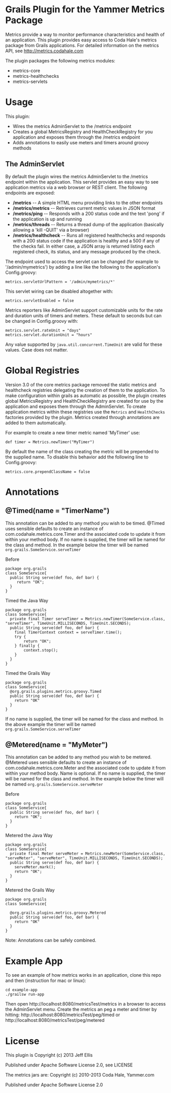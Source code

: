 Grails Plugin for the Yammer Metrics Package
=======

Metrics provide a way to monitor performance characteristics and health of an application.  This plugin provides easy access 
to Coda Hale's metrics package from Grails applications.  For detailed information on the metrics API, see <http://metrics.codahale.com>

The plugin packages the following metrics modules:
   
   * metrics-core
   * metrics-healthchecks
   * metrics-servlets

# Usage

This plugin:

   * Wires the metrics AdminServlet to the /metrics endpoint
   * Creates a global MetricsRegistry and HealthCheckRegistry for you application and exposes them through the /metrics endpoint
   * Adds annotations to easily use meters and timers around groovy methods

## The AdminServlet

By default the plugin wires the metrics AdminServlet to the /metrics endpoint within the application.  This servlet provides an easy way
to see application metrics via a web browser or REST client.  The following endpoints are exposed:

   * **/metrics** -- A simple HTML menu providing links to the other endpoints
   * **/metrics/metrics** -- Retrieves current metric values in JSON format
   * **/metrics/ping** -- Responds with a 200 status code and the text 'pong' if the application is up and running
   * **/metrics/threads** -- Returns a thread dump of the application (basically allowing a 'kill -QUIT' via a browser)
   * **/metrics/healthcheck** -- Runs all registered healthchecks and responds with a 200 status code if the application is healthy and a 500 
     if any of the checks fail. In either case, a JSON array is returned listing each registered check, its status, and any message produced by 
     the check.

The endpoint used to access the servlet can be changed (for example to '/admin/mymetrics') by adding a line like the following to the application's
Config.groovy:

    metrics.servletUrlPattern = '/admin/mymetrics/*'

This servlet wiring can be disabled altogether with:
    
    metrics.servletEnabled = false

Metrics reporters like AdminServlet support customizable units for the rate and duration units of timers and meters.  These default to seconds but can be
changed in Config.groovy with:

    metrics.servlet.rateUnit = "days"
    metrics.servlet.durationUnit = "hours"

Any value supported by ```java.util.concurrent.TimeUnit``` are valid for these values.  Case does not matter.


# Global Registries

Version 3.0 of the core metrics package removed the static metrics and healthcheck registries delegating the creation of them to the application.
To make configuration within grails as automatic as possible, the plugin creates global MetricsRegistry and HealthCheckRegistry are created for use by
the application and exposes them through the AdminServlet.  To create application metrics within these registries use the ```Metrics``` and ```HealthChecks```
factories provided by the plugin.  Metrics created through annotations are added to them automatically.

For example to create a new timer metric named 'MyTimer' use:
    
    def timer = Metrics.newTimer("MyTimer")

By default the name of the class creating the metric will be prepended to the supplied name.  To disable this behavior add the following line to 
Config.groovy:

    metrics.core.prependClassName = false

# Annotations

## @Timed(name = "TimerName")

This annotation can be added to any method you wish to be timed.  @Timed uses sensible defaults to create an instance of
com.codahale.metrics.core.Timer and the associated code to update it from within your method body.  If no name is 
supplied, the timer will be named for the class and method.  In the example below the timer will be named ```org.grails.SomeService.serveTimer```

Before
```
package org.grails
class SomeService{
  public String serve(def foo, def bar) {
     return "OK";
  }
}
```

Timed the Java Way
```
package org.grails
class SomeService{
  private final Timer serveTimer = Metrics.newTimer(SomeService.class, "serveTimer", TimeUnit.MILLISECONDS, TimeUnit.SECONDS);
  public String serve(def foo, def bar) {
    final TimerContext context = serveTimer.time();
    try {
        return "OK";
    } finally {
        context.stop();
    }
  }
}
```

Timed the Grails Way
```
package org.grails
class SomeService{
  @org.grails.plugins.metrics.groovy.Timed
  public String serve(def foo, def bar) {
    return "OK"
  }
}
```

If no name is supplied, the timer will be named for the class and method.  In the above example the timer will be named ```org.grails.SomeService.serveTimer```

## @Metered(name = "MyMeter")

This annotation can be added to any method you wish to be metered.  @Metered uses sensible defaults to create an instance of
com.codahale.metrics.core.Meter and the associated code to update it from within your method body. Name is optional.  If no name is 
supplied, the timer will be named for the class and method.  In the example below the timer will be named ```org.grails.SomeService.serveMeter```


Before

```
package org.grails  
class SomeService{  
  public String serve(def foo, def bar) {  
    return "OK";  
  }  
}   
```

Metered the Java Way
```
package org.grails
class SomeService{
  private final Meter serveMeter = Metrics.newMeter(SomeService.class, "serveMeter", "serveMeter", TimeUnit.MILLISECONDS, TimeUnit.SECONDS);
  public String serve(def foo, def bar) {
    serveMeter.mark();
    return "OK";
  }
}
```

Metered the Grails Way

```
package org.grails
class SomeService{

  @org.grails.plugins.metrics.groovy.Metered
  public String serve(def foo, def bar) {
    return "OK"
  }
}
```

Note: Annotations can be safely combined.

# Example App

To see an example of how metrics works in an application, clone this repo and then (instruction for mac or linux):

```
cd example-app  
./grailsw run-app
```

Then open http://localhost:8080/metricsTest/metrics in a browser to access the AdminServlet menu.  Create the metrics an peg a meter and timer by hitting:
http://localhost:8080/metricsTest/peg/timed or http://localhost:8080/metricsTest/peg/metered

# License

This plugin is
 Copyright (c) 2013 Jeff Ellis

 Published under Apache Software License 2.0, see LICENSE

The metrics jars are:
 Copyright (c) 2010-2013 Coda Hale, Yammer.com

 Published under Apache Software License 2.0
